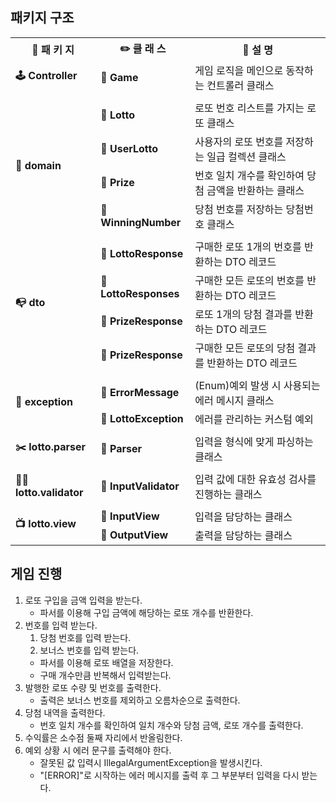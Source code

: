 ## 패키지 구조

<div align="center">
<table>
    <tr>
        <th align="center">📂 패 키 지</th>
        <th align="center">✏️ 클 래 스</th>
        <th align="center">📝 설 명</th>
    </tr>
    <tr>
        <td><b>🕹 Controller️</b></td>
        <td><b>📓 Game</b></td>
        <td>게임 로직을 메인으로 동작하는 컨트롤러 클래스</td>
    </tr>
    <tr><td colspan="3"></td></tr>
    <tr>
        <td rowspan="4"><b>🙍‍ domain</b></td>
        <td><b>📗 Lotto</b></td>
        <td>로또 번호 리스트를 가지는 로또 클래스</td>
    </tr>
    <tr>
        <td><b>📗 UserLotto</b></td>
        <td>사용자의 로또 번호를 저장하는 일급 컬렉션 클래스</td>
    </tr>
    <tr>
        <td><b>📗 Prize</b></td>
        <td>번호 일치 개수를 확인하여 당첨 금액을 반환하는 클래스</td>
    </tr>
    <tr>
        <td><b>📗 WinningNumber</b></td>
        <td>당첨 번호를 저장하는 당첨번호 클래스</td>
    </tr>
    <tr><td colspan="3"></td></tr>
    <tr>
        <td rowspan="4"><b>📭‍ dto</b></td>
        <td><b>📔 LottoResponse</b></td>
        <td>구매한 로또 1개의 번호를 반환하는 DTO 레코드</td>
    </tr>
    <tr>
        <td><b>📔 LottoResponses</b></td>
        <td>구매한 모든 로또의 번호를 반환하는 DTO 레코드</td>
    </tr>
    <tr>
        <td><b>📔 PrizeResponse</b></td>
        <td>로또 1개의 당첨 결과를 반환하는 DTO 레코드</td>
    </tr>
    <tr>
        <td><b>📔 PrizeResponse</b></td>
        <td>구매한 모든 로또의 당첨 결과를 반환하는 DTO 레코드</td>
    </tr>
    <tr><td colspan="3"></td></tr>
    <tr>
        <td rowspan="2"><b>🚧‍ exception</b></td>
        <td><b>📙 ErrorMessage</b></td>
        <td>(Enum)예외 발생 시 사용되는 에러 메시지 클래스</td>
    </tr>
    <tr>
        <td><b>📗 LottoException</b></td>
        <td>에러를 관리하는 커스텀 예외</td>
    </tr>
    <tr><td colspan="3"></td></tr>
    <tr>
        <td rowspan="1"><b>✂️‍ lotto.parser</b></td>
        <td><b>📗 Parser</b></td>
        <td>입력을 형식에 맞게 파싱하는 클래스</td>
    </tr>
    <tr><td colspan="3"></td></tr>
    <tr>
        <td rowspan="1"><b>👨‍⚖️ lotto.validator</b></td>
        <td><b>📗 InputValidator</b></td>
        <td>입력 값에 대한 유효성 검사를 진행하는 클래스</td>
    </tr>
    <tr><td colspan="3"></td></tr>
    <tr>
        <td rowspan="2"><b>📺️ lotto.view</b></td>
        <td><b>📗 InputView</b></td>
        <td>입력을 담당하는 클래스</td>
    </tr>
    <tr>
        <td><b>📗 OutputView</b></td>
        <td>출력을 담당하는 클래스</td>
    </tr>
</table>
</div>

## 게임 진행

1. 로또 구입을 금액 입력을 받는다.
   - 파서를 이용해 구입 금액에 해당하는 로또 개수를 반환한다.
2. 번호를 입력 받는다.
   1. 당첨 번호를 입력 받는다.
   2. 보너스 번호를 입력 받는다.
   - 파서를 이용해 로또 배열을 저장한다.
   - 구매 개수만큼 반복해서 입력받는다.
4. 발행한 로또 수량 및 번호를 출력한다.
   - 출력은 보너스 번호를 제외하고 오름차순으로 출력한다.
5. 당첨 내역을 출력한다.
   - 번호 일치 개수를 확인하여 일치 개수와 당첨 금액, 로또 개수를 출력한다.
6. 수익률은 소수점 둘째 자리에서 반올림한다.
7. 예외 상황 시 에러 문구를 출력해야 한다.
   - 잘못된 값 입력시 IllegalArgumentException을 발생시킨다.
   - "\[ERROR\]"로 시작하는 에러 메시지를 출력 후 그 부분부터 입력을 다시 받는다.

